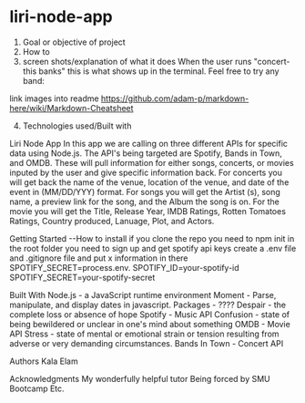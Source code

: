 # liri-node-app

1) Goal or objective of project
2) How to 
3) screen shots/explanation of what it does
When the user runs "concert-this banks" this is what shows up in the terminal. Feel free to try any band:

link images into readme
https://github.com/adam-p/markdown-here/wiki/Markdown-Cheatsheet

4) Technologies used/Built with




Liri Node App
    In this app we are calling on three different APIs for specific data using Node.js. The API's being targeted are Spotify, Bands in Town, and OMDB. These will pull information for either songs, concerts, or movies inputed by the user and give specific information back. For concerts you will get back the name of the venue, location of the venue, and date of the event in (MM/DD/YYY) format. For songs you will get the Artist (s), song name, a preview link for the song, and the Album the song is on. For the movie you will get the Title, Release Year, IMDB Ratings, Rotten Tomatoes Ratings, Country produced, Lanuage, Plot, and Actors. 

Getting Started
    --How to install if you clone the repo
    you need to npm init in the root folder
    you need to sign up and get spotify api keys
    create a .env file and .gitignore file and put x information in there
            SPOTIFY_SECRET=process.env. 
            SPOTIFY_ID=your-spotify-id
            SPOTIFY_SECRET=your-spotify-secret


Built With
    Node.js - a JavaScript runtime environment
    Moment - Parse, manipulate, and display dates in javascript.
    Packages - ????
    Despair - the complete loss or absence of hope
    Spotify - Music API
    Confusion - state of being bewildered or unclear in one's mind about something
    OMDB - Movie API
    Stress - state of mental or emotional strain or tension resulting from adverse or very demanding circumstances.
    Bands In Town - Concert API

Authors 
    Kala Elam


Acknowledgments
    My wonderfully helpful tutor
    Being forced by SMU Bootcamp
    Etc. 